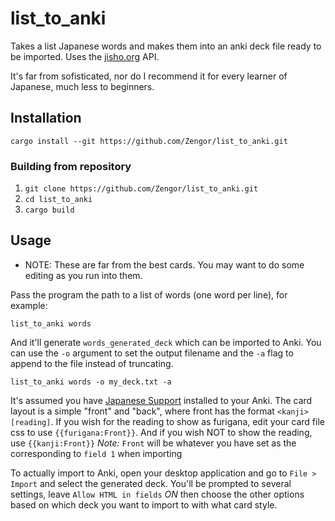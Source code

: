 # list_to_anki

Takes a list Japanese words and makes them into an anki deck file ready to be imported.
Uses the [jisho.org](http://jisho.org) API.

It's far from sofisticated, nor do I recommend it for every learner of Japanese, much less
to beginners.

## Installation

```
cargo install --git https://github.com/Zengor/list_to_anki.git
```

### Building from repository
1. `git clone https://github.com/Zengor/list_to_anki.git`
2. `cd list_to_anki`
3. `cargo build`

## Usage
* NOTE: These are far from the best cards. You may want to do some editing as you run into them.

Pass the program the path to a list of words (one word per line), for example:
```
list_to_anki words
```
And it'll generate `words_generated_deck` which can be imported to Anki. You can use the `-o` argument to set the output filename and the `-a` flag to append to the file instead of truncating.

```
list_to_anki words -o my_deck.txt -a
```

It's assumed you have [Japanese Support](https://ankiweb.net/shared/info/3918629684) 
installed to your Anki. The card layout is a simple "front" and "back", where front 
has the format `<kanji>[reading]`. If you wish for the reading to show as furigana,
edit your card file css to use `{{furigana:Front}}`. And if you wish NOT to show the 
reading, use `{{kanji:Front}}`
_Note:_ `Front` will be whatever you have set as the corresponding to `field 1` when importing

To actually import to Anki, open your desktop application and go to `File > Import` and
select the generated deck. You'll be prompted to several settings, leave 
`Allow HTML in fields` *ON* then choose the other options based on which deck you want to
import to with what card style.
